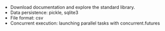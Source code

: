 
- Download documentation and explore the standard library.
- Data persistence: pickle, sqlite3
- File format: csv
- Concurrent execution: launching parallel tasks with concurrent.futures
